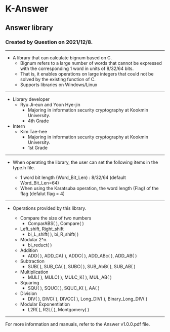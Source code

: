 # K-Answer
## Answer library

### Created by Question on 2021/12/8.
--------------------------------
+ A library that can calculate bignum based on C. 
  + Bignum refers to a large number of words that cannot be expressed with the corresponding 1 word in units of 8/32/64 bits. 
  + That is, it enables operations on large integers that could not be solved by the existing function of C. 
  + Supports libraries on Windows/Linux
---------------------------------
+ Library developer
  + Ryu Ji-eun and Yoon Hye-jin 
    + Majoring in information security cryptography at Kookmin University. 
    + 4th Grade
+ Intern 
  + Kim Tae-hee
    + Majoring in information security cryptography at Kookmin University. 
    + 1st Grade
---------------------------------
+ When operating the library, the user can set the following items in the type.h file.

  + 1 word bit length (Word_Bit_Len) : 8/32/64 (default Word_Bit_Len=64)
  + When using the Karatsuba operation, the word length (Flag) of the flag (defalut flag = 4)
---------------------------------
+ Operations provided by this library.

  + Compare the size of two numbers
    + ComparABS( ), Compare( )
  + Left_shift, Right_shift
    + bi_L_shift( ), bi_R_shift( )
  + Modular 2^n.
    + bi_reduct( )
  + Addition
    + ADD( ), ADD_CA( ), ADDC( ), ADD_ABc( ), ADD_AB( )
  + Subtraction
      + SUB( ), SUB_CA( ), SUBC( ), SUB_AbB( ), SUB_AB( )
  + Multiplication
    + MUL( ), MULC( ), MULC_K( ), MUL_AB( )
  + Squaring
    + SQU( ), SQUC( ), SQUC_K( ), AA( )
  + Division
    + DIV( ), DIVC( ), DIVCC( ), Long_DIV( ), Binary_Long_DIV( )
  + Modular Exponentiation
    + L2R( ), R2L( ), Montgomery( )
---------------------------------
For more information and manuals, refer to the Answer v1.0.0.pdf file.
